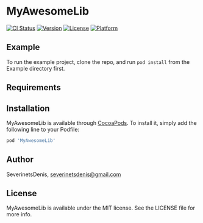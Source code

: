 # MyAwesomeLib

[![CI Status](https://img.shields.io/travis/SeverinetsDenis/MyAwesomeLib.svg?style=flat)](https://travis-ci.org/SeverinetsDenis/MyAwesomeLib)
[![Version](https://img.shields.io/cocoapods/v/MyAwesomeLib.svg?style=flat)](https://cocoapods.org/pods/MyAwesomeLib)
[![License](https://img.shields.io/cocoapods/l/MyAwesomeLib.svg?style=flat)](https://cocoapods.org/pods/MyAwesomeLib)
[![Platform](https://img.shields.io/cocoapods/p/MyAwesomeLib.svg?style=flat)](https://cocoapods.org/pods/MyAwesomeLib)

## Example

To run the example project, clone the repo, and run `pod install` from the Example directory first.

## Requirements

## Installation

MyAwesomeLib is available through [CocoaPods](https://cocoapods.org). To install
it, simply add the following line to your Podfile:

```ruby
pod 'MyAwesomeLib'
```

## Author

SeverinetsDenis, severinetsdenis@gmail.com

## License

MyAwesomeLib is available under the MIT license. See the LICENSE file for more info.
